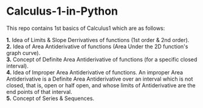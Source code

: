 # Calculus-1-in-Python
This repo contains 1st basics of Calculus1 which are as follows:

**1.** Idea of Limits & Slope Derrivatives of functions (1st order & 2nd order).<br>
**2.** Idea of Area Antiderivative of functions (Area Under the 2D function's graph curve).<br>
**3.** Concept of Definite Area Antiderivative of functions (for a specific closed interval).<br>
**4.** Idea of Improper Area Antiderivative of functions. An improper Area Antiderivative is a Definite Area Antiderivative over an interval which is not closed, that is, open or half open, and whose limits of Antiderivative are the end points of that interval.<br>
**5.** Concept of Series & Sequences.<br>
